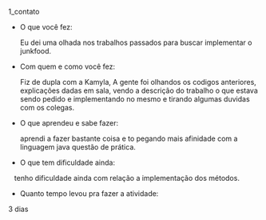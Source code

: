 1_contato

- O que você fez:

    Eu dei uma olhada nos trabalhos passados para buscar implementar o junkfood.

- Com quem e como você fez:

    Fiz de dupla com a Kamyla, A gente foi olhandos os codigos anteriores, explicações dadas em sala, vendo a descrição do         trabalho o que estava sendo pedido e implementando no mesmo e tirando algumas duvidas com os colegas.
    
- O que aprendeu e sabe fazer:

    aprendi a fazer bastante coisa e to pegando mais afinidade com a linguagem java questão de prática.

- O que tem dificuldade ainda:

    tenho dificuldade ainda com relação a implementação dos métodos.
    
- Quanto tempo levou pra fazer a atividade:

3 dias
